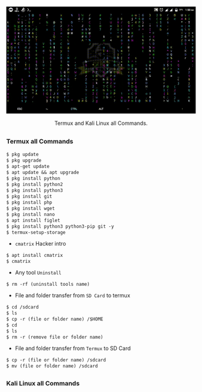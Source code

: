 <!-- tmklCommands -->

<p align="center">
  <img src=".imgs/cv.gif">
</p>

<p align="center">Termux and Kali Linux all Commands.</p>

##

### Termux all Commands

```
$ pkg update
$ pkg upgrade
$ apt-get update
$ apt update && apt upgrade
$ pkg install python
$ pkg install python2
$ pkg install python3
$ pkg install git
$ pkg install php
$ pkg install wget
$ pkg install nano
$ apt install figlet
$ pkg install python3 python3-pip git -y
$ termux-setup-storage
```

- `cmatrix` Hacker intro
```
$ apt install cmatrix
$ cmatrix
```
- Any tool `Uninstall`
```
$ rm -rf (uninstall tools name)
```
- File and folder transfer from `SD Card` to termux
```
$ cd /sdcard
$ ls
$ cp -r (file or folder name) /$HOME
$ cd
$ ls
$ rm -r (remove file or folder name)
```
- File and folder transfer from `Termux` to SD Card
```
$ cp -r (file or folder name) /sdcard
$ mv (file or folder name) /sdcard
```

##

### Kali Linux all Commands
